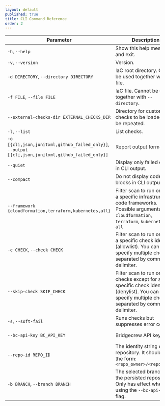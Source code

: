 ```yaml
---
layout: default
published: true
title: CLI Command Reference
order: 2
---
```


| Parameter | Description | Reference |
| --- | --- | --- |
| `-h`, `--help` | Show this help message and exit. |  |
| `-v`, `--version` | Version. |  |
| `-d DIRECTORY`, `--directory DIRECTORY` | IaC root directory. Cannot be used together with --file. | [Scan Use Cases](doc:scan-use-cases#section-scan---repo-branch-folder-or-file) |
| `-f FILE`, `--file FILE` | IaC file. Cannot be used together with `--directory`. | [Scan Use Cases](doc:scan-use-cases#section-scan---repo-branch-folder-or-file) |
| `--external-checks-dir EXTERNAL_CHECKS_DIR` | Directory for custom checks to be loaded. Can be repeated. | [Scan Use Cases](doc:scan-use-cases#section-scan---repo-branch-folder-or-file) |
| `-l`, `--list` | List checks. |  |
| `-o [{cli,json,junitxml,github_failed_only}]`, `--output [{cli,json,junitxml,github_failed_only}]` | Report output format. | [View Scan Results](doc:scan-use-cases#section-view-scan-results) |
| `--quiet` | Display only failed checks in CLI output. | [View Scan Results](doc:scan-use-cases#section-view-scan-results) |
| `--compact` | Do not display code blocks in CLI output. |  |
| `--framework {cloudformation,terraform,kubernetes,all}` | Filter scan to run only on a specific infrastructure code frameworks. Possible arguments are `cloudformation`, `terraform`, `kubernetes`, `all` | [Scan Kubernetes Cluster](doc:scan-use-cases#section-scan-kubernetes-cluster) |
| `-c CHECK`, `--check CHECK` | Filter scan to run only on a specific check identifier (allowlist). You can specify multiple checks separated by comma delimiter. | [Scan Use Cases](doc:scan-use-cases#section-other-use-case) |
| `--skip-check SKIP_CHECK` | Filter scan to run on all checks except for a specific check identifier (denylist). You can specify multiple checks separated by comma delimiter. | [Suppress or Skip](doc:scan-use-cases#section-suppress-or-skip) |
| `-s`, `--soft-fail` | Runs checks but suppresses error code. |  |
| `--bc-api-key BC_API_KEY` | Bridgecrew API key. | [View Scan Results](doc:scan-use-cases#section-view-scan-results) |
| `--repo-id REPO_ID` | The identity string of the repository. It should be in the form: `<repo_owner>/<repo_name>` | [Scan Use Cases](doc:scan-use-cases#section-scan---repo-branch-folder-or-file) |
| `-b BRANCH`, `--branch BRANCH` | The selected branch of the persisted repository. Only has effect when using the `--bc-api-key` flag. |  |
